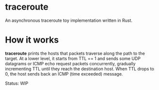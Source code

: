 # traceroute

An asynchronous traceroute toy implementation written in Rust.

# How it works

**traceroute** prints the hosts that packets traverse along the path to the target. At a lower level, it starts from TTL == 1 and sends some UDP datagrams or ICMP echo request packets concurrently, gradually incrementing TTL until they reach the destination host. When TTL drops to 0, the host sends back an ICMP (time exceeded) message.

Status: WIP
